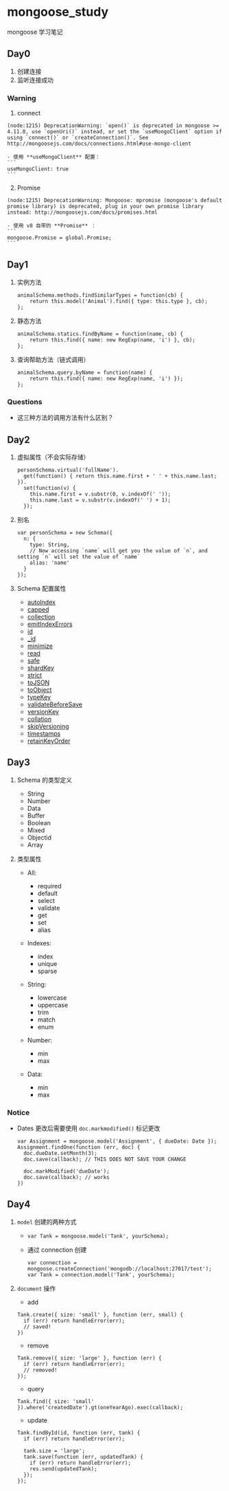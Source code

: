 # mongoose_study

mongoose 学习笔记


## Day0

1. 创建连接
2. 监听连接成功

### Warning
1. connect
```
(node:1215) DeprecationWarning: `open()` is deprecated in mongoose >= 4.11.0, use `openUri()` instead, or set the `useMongoClient` option if using `connect()` or `createConnection()`. See http://mongoosejs.com/docs/connections.html#use-mongo-client
```
	- 使用 **useMongoClient** 配置：
	```
	useMongoClient: true
	```
2. Promise 
```
(node:1215) DeprecationWarning: Mongoose: mpromise (mongoose's default promise library) is deprecated, plug in your own promise library instead: http://mongoosejs.com/docs/promises.html
```
	- 使用 v8 自带的 **Promise** ：
	```
	mongoose.Promise = global.Promise;
	```


## Day1

1. 实例方法

	```
	animalSchema.methods.findSimilarTypes = function(cb) {
  		return this.model('Animal').find({ type: this.type }, cb);
	};
	```
2. 静态方法

	```
	animalSchema.statics.findByName = function(name, cb) {
		return this.find({ name: new RegExp(name, 'i') }, cb);
	};
	```
3. 查询帮助方法（链式调用）

	```
	animalSchema.query.byName = function(name) {
		return this.find({ name: new RegExp(name, 'i') });
	};
	```
	
### Questions
- 这三种方法的调用方法有什么区别？

## Day2

1. 虚拟属性（不会实际存储）

	```
	personSchema.virtual('fullName').
	  get(function() { return this.name.first + ' ' + this.name.last; }).
	  set(function(v) {
	    this.name.first = v.substr(0, v.indexOf(' '));
	    this.name.last = v.substr(v.indexOf(' ') + 1);
	  });
	```

2. 别名

	```
	var personSchema = new Schema({
	  n: {
	    type: String,
	    // Now accessing `name` will get you the value of `n`, and setting `n` will set the value of `name`
	    alias: 'name'
	  }
	});
	
	```
	
3. Schema 配置属性
    - [autoIndex](http://mongoosejs.com/docs/guide.html#autoIndex)
    - [capped](http://mongoosejs.com/docs/guide.html#capped)
    - [collection](http://mongoosejs.com/docs/guide.html#collection)
    - [emitIndexErrors](http://mongoosejs.com/docs/guide.html#emitIndexErrors)
    - [id](http://mongoosejs.com/docs/guide.html#id)
    - [_id](http://mongoosejs.com/docs/guide.html#_id)
    - [minimize](http://mongoosejs.com/docs/guide.html#minimize)
    - [read](http://mongoosejs.com/docs/guide.html#read)
    - [safe](http://mongoosejs.com/docs/guide.html#safe)
    - [shardKey](http://mongoosejs.com/docs/guide.html#shardKey)
    - [strict](http://mongoosejs.com/docs/guide.html#strict)
    - [toJSON](http://mongoosejs.com/docs/guide.html#toJSON)
    - [toObject](http://mongoosejs.com/docs/guide.html#toObject)
    - [typeKey](http://mongoosejs.com/docs/guide.html#typeKey)
    - [validateBeforeSave](http://mongoosejs.com/docs/guide.html#validateBeforeSave)
    - [versionKey](http://mongoosejs.com/docs/guide.html#versionKey)
    - [collation](http://mongoosejs.com/docs/guide.html#collation)
    - [skipVersioning](http://mongoosejs.com/docs/guide.html#skipVersioning)
    - [timestamps](http://mongoosejs.com/docs/guide.html#timestamps)
    - [retainKeyOrder](http://mongoosejs.com/docs/guide.html#retainKeyOrder)


## Day3

1. Schema 的类型定义

	- String
	- Number
	- Data
	- Buffer
	- Boolean
	- Mixed
	- Objectid
	- Array

2. 类型属性

	- All:
		- required
		- default
		- select
		- validate
		- get
		- set
		- alias

	- Indexes:
		- index
		- unique
		- sparse

	- String:
		- lowercase
		- uppercase
		- trim
		- match
		- enum

	- Number:
		- min
		- max

	- Data:
		- min
		- max

### Notice

- Dates 更改后需要使用 `doc.markmodified()` 标记更改

	```
	var Assignment = mongoose.model('Assignment', { dueDate: Date });
	Assignment.findOne(function (err, doc) {
	  doc.dueDate.setMonth(3);
	  doc.save(callback); // THIS DOES NOT SAVE YOUR CHANGE
	  
	  doc.markModified('dueDate');
	  doc.save(callback); // works
	})
	```
	
## Day4

1. `model` 创建的两种方式

	- `var Tank = mongoose.model('Tank', yourSchema);`
	- 通过 connection 创建

		```
		var connection = mongoose.createConnection('mongodb://localhost:27017/test');
		var Tank = connection.model('Tank', yourSchema);
		```
		
2. `document` 操作

	- add

	```
	Tank.create({ size: 'small' }, function (err, small) {
	  if (err) return handleError(err);
	  // saved!
	})
	```
	- remove

	```
	Tank.remove({ size: 'large' }, function (err) {
	  if (err) return handleError(err);
	  // removed!
	});
	```
	- query

	```
	Tank.find({ size: 'small' }).where('createdDate').gt(oneYearAgo).exec(callback);
	```
	- update

	```
	Tank.findById(id, function (err, tank) {
	  if (err) return handleError(err);
	  
	  tank.size = 'large';
	  tank.save(function (err, updatedTank) {
	    if (err) return handleError(err);
	    res.send(updatedTank);
	  });
	});
	```